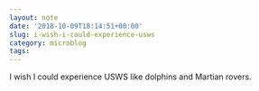 ```yaml
---
layout: note
date: '2018-10-09T18:14:51+00:00'
slug: i-wish-i-could-experience-usws
category: microblog
tags:
---
```

I wish I could experience USWS like dolphins and Martian rovers.

